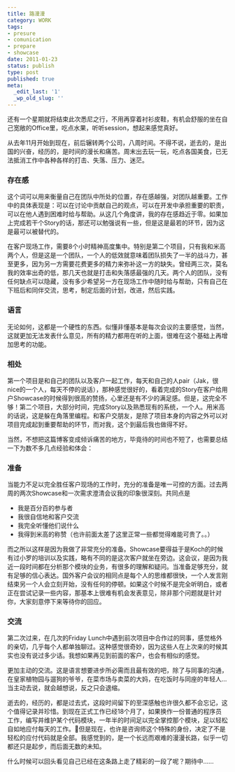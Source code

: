 ```yaml
---
title: 路漫漫
category: WORK
tags:
- presure
- comunication
- prepare
- showcase
date: 2011-01-23
status: publish
type: post
published: true
meta:
  _edit_last: '1'
  _wp_old_slug: ''
---
```

还有一个星期就将结束此次悉尼之行，不用再穿着衬衫皮鞋，有机会舒服的坐在自己宽敞的Office里，吃点水果，听听session，想起来感觉真好。

从去年11月开始到现在，前后辗转两个公司，八周时间。不得不说，逝去的，是出国的兴奋，经历的，是时间的漫长和痛苦。周末出去玩一玩，吃点各国美食，已无法抵消工作中各种各样的打击、失落、压力、迷茫。

### 存在感

这个词可以用来衡量自己在团队中所处的位置，存在感越强，对团队越重要。工作中的具体表现是：可以在讨论中贡献自己的观点，可以在开发中承担重要的职责，可以在他人遇到困难时给与帮助。从这几个角度讲，我的存在感趋近于零。如果加上完成若干个Story的话，那还可以勉强说有一些，但是这是最若的环节，因为这是最可以被替代的。

在客户现场工作，需要8个小时精神高度集中。特别是第二个项目，只有我和米高两个人，但是这是一个团队，一个人的低效就意味着团队损失了一半的战斗力，甚至更多，因为另一方需要花费更多的精力来弥补这一方的缺失。曾经两三次，莫名我的效率出奇的低，那几天也就是打击和失落感最强的几天。两个人的团队，没有任何缺点可以隐藏，没有多少希望另一方在现场工作中随时给与帮助，只有自己在下班后和同伴交流，思考，制定后面的计划，改进，然后实践。

### 语言

无论如何，这都是一个硬性的东西。似懂非懂基本是每次会议的主要感觉，当然，这就更加无法发表什么意见，所有的精力都用在听的上面，很难在这个基础上再增加思考的功能。

### 相处

第一个项目是和自己的团队以及客户一起工作，每天和自己的人pair（Jak，很nice的一个人，每天不停的说话），那种感觉很好的，看着完成的Story在客户给用户Showcase的时候得到很高的赞扬，心里还是有不少的满足感。但是，这完全不够！第二个项目，大部分时间，完成Story以及熟悉现有的系统，一个人。用米高的话说，这是躲在角落里编程。和客户交朋友，是除了项目本身的内容之外可以对项目完成起到重要帮助的环节，而对我，这个到最后我也做得不好。

当然，不想把这篇博客变成倾诉痛苦的地方，毕竟待的时间也不短了，也需要总结一下为数不多几点经验和体会：

### 准备

当能力不足以完全胜任客户现场的工作时，充分的准备是唯一可控的方面。过去两周的两次Showcase和一次需求澄清会议我的印象很深刻。共同点是

* 我是百分百的参与者
* 我很自信地和客户交流
* 我完全听懂他们说什么
* 我得到米高的称赞（也许前面太差了这里正常一些都觉得难能可贵了。。）

而之所以这样是因为我做了非常充分的准备。Showcase要得益于是Koch的时候有过小罗的培训以及实践，略有不同的是这次客户就坐在旁边。这会议，是因为我近一段时间都在分析那个模块的业务，有很多的理解和疑问。当准备足够充分，就有足够的信心表达。国外客户会议的相同点是每个人的思维都很快，一个人发言刚结束另一个人会立刻开始，没有任何的停顿。如果这个时候不是完全听明白，或者正在尝试记录一些内容，那基本上很难有机会发表意见，除非那个问题就是针对你，大家刻意停下来等待你的回应。

### 交流

第二次过来，在几次的Friday Lunch中遇到前次项目中合作过的同事，感觉格外的亲切，几乎每个人都单独聊过。这种感觉很奇妙，因为这些人在上次来的时候其实也没有说过多少话。我想如果再见到前面的客户，也会有相似的感觉。

更加主动的交流。这是语言想要进步所必需而且最有效的吧，除了与同事的沟通，在皇家植物园与遛狗的爷爷，在菜市场与卖菜的大妈，在吃饭时与同座的年轻人…当主动去说，就会越想说，反之只会退缩。

逝去的，经历的，都是过去式，这段时间留下的至深感触也许很久都不会忘记，这个值得记录并珍惜。到现在正式工作已经18个月了，如果换作一份普通的程序员工作，编写并维护某个代码模块，一年半的时间足以完全掌控那个模块，足以轻松自如地应付每天的工作。但是现在，也许是咨询师这个特殊的身份，决定了不是轻松的应付代码就是全部。我感觉到的，是一个长远而艰难的漫漫长路，似乎一切都还只是起步，而后面无数的未知。

什么时候可以回头看见自己已经在这条路上走了精彩的一段了呢？期待中……
